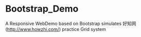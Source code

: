 # Bootstrap_Demo
A Responsive WebDemo based on Bootstrap
simulates 好知网(http://www.howzhi.com/)
practice Grid system
